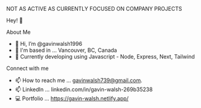 NOT AS ACTIVE AS CURRENTLY FOCUSED ON COMPANY PROJECTS

Hey! 👋


About Me

- 👋 Hi, I’m @gavinwalsh1996
- 🏡 I'm based in ... Vancouver, BC, Canada
- 🔑 Currently developing using Javascript - Node, Express, Next, Tailwind


Connect with me

- 📫 How to reach me ... gavinwalsh739@gmail.com.
- 📫 LinkedIn ... linkedin.com/in/gavin-walsh-269b35238
- 💻 Portfolio ... https://gavin-walsh.netlify.app/ 



<!---
gavinwalsh1996/gavinwalsh1996 is a ✨ special ✨ repository because its `README.md` (this file) appears on your GitHub profile.
You can click the Preview link to take a look at your changes.
--->
